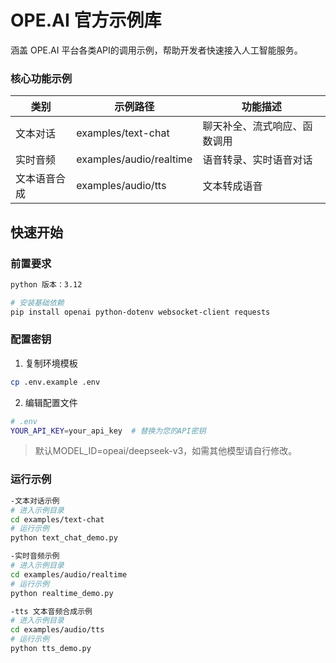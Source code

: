 # OPE.AI 官方示例库

涵盖 OPE.AI 平台各类API的调用示例，帮助开发者快速接入人工智能服务。

### 核心功能示例
| 类别          | 示例路径                                  | 功能描述                     |
|---------------|------------------------------------------|----------------------------|
| 文本对话      | examples/text-chat                       | 聊天补全、流式响应、函数调用 |
| 实时音频      | examples/audio/realtime                  | 语音转录、实时语音对话       |
| 文本语音合成   | examples/audio/tts                       | 文本转成语音               |

## 快速开始

### 前置要求
```bash
python 版本：3.12

# 安装基础依赖
pip install openai python-dotenv websocket-client requests
```

### 配置密钥
1. 复制环境模板
```bash
cp .env.example .env
```
2. 编辑配置文件
```bash
# .env
YOUR_API_KEY=your_api_key  # 替换为您的API密钥
```

> 默认MODEL_ID=opeai/deepseek-v3，如需其他模型请自行修改。

### 运行示例
```bash
-文本对话示例
# 进入示例目录
cd examples/text-chat
# 运行示例
python text_chat_demo.py

-实时音频示例
# 进入示例目录
cd examples/audio/realtime
# 运行示例
python realtime_demo.py

-tts 文本音频合成示例
# 进入示例目录
cd examples/audio/tts
# 运行示例
python tts_demo.py
```     